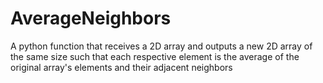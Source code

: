 # AverageNeighbors
A python function that receives a 2D array and outputs a new 2D array of the same size such that each respective element is the average of the original array's elements and their adjacent neighbors
